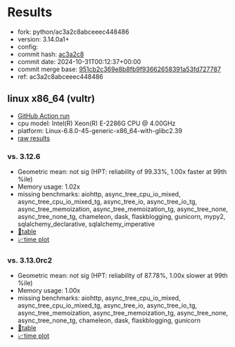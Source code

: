 # Results

- fork: python/ac3a2c8abceeec448486
- version: 3.14.0a1+
- config: 
- commit hash: [ac3a2c8](https://github.com/python/cpython/commit/ac3a2c8)
- commit date: 2024-10-31T00:12:37+00:00
- commit merge base: [951cb2c369e8b8fb9f93662658391a53fd727787](https://github.com/python/cpython/commit/951cb2c369e8b8fb9f93662658391a53fd727787)
- ref: ac3a2c8abceeec448486

## linux x86_64 (vultr)

- [GitHub Action run](https://github.com/facebookexperimental/free-threading-benchmarking/actions/runs/11603802920)
- cpu model: Intel(R) Xeon(R) E-2286G CPU @ 4.00GHz
- platform: Linux-6.8.0-45-generic-x86_64-with-glibc2.39
- [raw results](bm-20241031-vultr-x86_64-python-ac3a2c8abceeec448486-3.14.0a1%2B-ac3a2c8.json)

### vs. 3.12.6

- Geometric mean: not sig (HPT: reliability of 99.33%, 1.00x faster at 99th %ile)
- Memory usage: 1.02x
- missing benchmarks: aiohttp, async_tree_cpu_io_mixed, async_tree_cpu_io_mixed_tg, async_tree_io, async_tree_io_tg, async_tree_memoization, async_tree_memoization_tg, async_tree_none, async_tree_none_tg, chameleon, dask, flaskblogging, gunicorn, mypy2, sqlalchemy_declarative, sqlalchemy_imperative
- [📄table](bm-20241031-vultr-x86_64-python-ac3a2c8abceeec448486-3.14.0a1%2B-ac3a2c8-vs-3.12.6.md)
- [📈time plot](bm-20241031-vultr-x86_64-python-ac3a2c8abceeec448486-3.14.0a1%2B-ac3a2c8-vs-3.12.6.svg)

### vs. 3.13.0rc2

- Geometric mean: not sig (HPT: reliability of 87.78%, 1.00x slower at 99th %ile)
- Memory usage: 1.00x
- missing benchmarks: aiohttp, async_tree_cpu_io_mixed, async_tree_cpu_io_mixed_tg, async_tree_io, async_tree_io_tg, async_tree_memoization, async_tree_memoization_tg, async_tree_none, async_tree_none_tg, chameleon, dask, flaskblogging, gunicorn
- [📄table](bm-20241031-vultr-x86_64-python-ac3a2c8abceeec448486-3.14.0a1%2B-ac3a2c8-vs-3.13.0rc2.md)
- [📈time plot](bm-20241031-vultr-x86_64-python-ac3a2c8abceeec448486-3.14.0a1%2B-ac3a2c8-vs-3.13.0rc2.svg)

